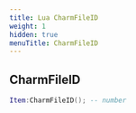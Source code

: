 ```yaml
---
title: Lua CharmFileID
weight: 1
hidden: true
menuTitle: CharmFileID
---
```

## CharmFileID
```lua
Item:CharmFileID(); -- number
```